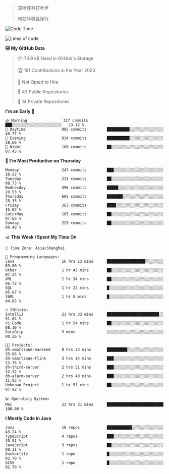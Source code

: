 > 莫听穿林打叶声
> 
> 何妨吟啸且徐行

<!-- ![Github Stats](https://github-readme-stats.vercel.app/api?username=catch6&count_private=true&show_icons=true&theme=gruvbox) -->

<!-- ![Top Langs](https://github-readme-stats.vercel.app/api/top-langs/?username=catch6&layout=compact) -->

<!--START_SECTION:waka-->
![Code Time](http://img.shields.io/badge/Code%20Time-164%20hrs%2022%20mins-blue)

![Lines of code](https://img.shields.io/badge/From%20Hello%20World%20I%27ve%20Written-9.3%20million%20lines%20of%20code-blue)

**🐱 My GitHub Data** 

> 📦 70.9 kB Used in GitHub's Storage 
 > 
> 🏆 191 Contributions in the Year 2023
 > 
> 🚫 Not Opted to Hire
 > 
> 📜 43 Public Repositories 
 > 
> 🔑 14 Private Repositories 
 > 
**I'm an Early 🐤** 

```text
🌞 Morning                317 commits         ███░░░░░░░░░░░░░░░░░░░░░░   13.12 % 
🌆 Daytime                985 commits         ██████████░░░░░░░░░░░░░░░   40.77 % 
🌃 Evening                934 commits         ██████████░░░░░░░░░░░░░░░   38.66 % 
🌙 Night                  180 commits         ██░░░░░░░░░░░░░░░░░░░░░░░   07.45 % 
```
📅 **I'm Most Productive on Thursday** 

```text
Monday                   247 commits         ███░░░░░░░░░░░░░░░░░░░░░░   10.22 % 
Tuesday                  211 commits         ██░░░░░░░░░░░░░░░░░░░░░░░   08.73 % 
Wednesday                496 commits         █████░░░░░░░░░░░░░░░░░░░░   20.53 % 
Thursday                 685 commits         ███████░░░░░░░░░░░░░░░░░░   28.35 % 
Friday                   363 commits         ████░░░░░░░░░░░░░░░░░░░░░   15.02 % 
Saturday                 185 commits         ██░░░░░░░░░░░░░░░░░░░░░░░   07.66 % 
Sunday                   229 commits         ██░░░░░░░░░░░░░░░░░░░░░░░   09.48 % 
```


📊 **This Week I Spent My Time On** 

```text
🕑︎ Time Zone: Asia/Shanghai

💬 Programming Languages: 
Java                     16 hrs 13 mins      █████████████████░░░░░░░░   69.00 % 
Other                    1 hr 43 mins        ██░░░░░░░░░░░░░░░░░░░░░░░   07.34 % 
XML                      1 hr 34 mins        ██░░░░░░░░░░░░░░░░░░░░░░░   06.72 % 
SQL                      1 hr 22 mins        █░░░░░░░░░░░░░░░░░░░░░░░░   05.87 % 
YAML                     1 hr 8 mins         █░░░░░░░░░░░░░░░░░░░░░░░░   04.85 % 

🔥 Editors: 
IntelliJ                 21 hrs 33 mins      ███████████████████████░░   91.64 % 
VS Code                  1 hr 54 mins        ██░░░░░░░░░░░░░░░░░░░░░░░   08.10 % 
DataGrip                 3 mins              ░░░░░░░░░░░░░░░░░░░░░░░░░   00.26 % 

🐱‍💻 Projects: 
dh-smartzone-backend     8 hrs 23 mins       █████████░░░░░░░░░░░░░░░░   35.66 % 
dh-smartzone-flink       3 hrs 14 mins       ███░░░░░░░░░░░░░░░░░░░░░░   13.76 % 
dh-third-server          2 hrs 51 mins       ███░░░░░░░░░░░░░░░░░░░░░░   12.12 % 
dh-alarm-server          2 hrs 48 mins       ███░░░░░░░░░░░░░░░░░░░░░░   11.93 % 
Unknown Project          1 hr 51 mins        ██░░░░░░░░░░░░░░░░░░░░░░░   07.92 % 

💻 Operating System: 
Mac                      23 hrs 31 mins      █████████████████████████   100.00 % 
```

**I Mostly Code in Java** 

```text
Java                     16 repos            ███████████░░░░░░░░░░░░░░   43.24 % 
TypeScript               4 repos             ███░░░░░░░░░░░░░░░░░░░░░░   10.81 % 
JavaScript               3 repos             ██░░░░░░░░░░░░░░░░░░░░░░░   08.11 % 
Dockerfile               1 repo              █░░░░░░░░░░░░░░░░░░░░░░░░   02.70 % 
SCSS                     1 repo              █░░░░░░░░░░░░░░░░░░░░░░░░   02.70 % 
```




<!--END_SECTION:waka-->
